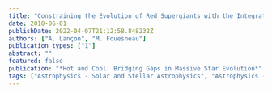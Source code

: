 ```yaml
---
title: "Constraining the Evolution of Red Supergiants with the Integrated Light of Star Clusters"
date: 2010-06-01
publishDate: 2022-04-07T21:12:58.848232Z
authors: ["A. Lançon", "M. Fouesneau"]
publication_types: ["1"]
abstract: ""
featured: false
publication: "*Hot and Cool: Bridging Gaps in Massive Star Evolution*"
tags: ["Astrophysics - Solar and Stellar Astrophysics", "Astrophysics - Cosmology and Extragalactic Astrophysics"]
---
```


